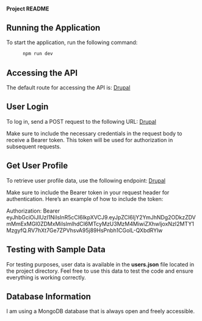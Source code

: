 #### Project README 

## Running the Application
To start the application, run the following command:

```bash
      npm run dev
```

## Accessing the API
The default route for accessing the API is:
[Drupal](http://localhost:3000/api/v1/auth)


## User Login
To log in, send a POST request to the following URL:
[Drupal](http://localhost:3000/api/v1/auth/login)

Make sure to include the necessary credentials in the request body to receive a Bearer token. This token will be used for authorization in subsequent requests.


## Get User Profile
To retrieve user profile data, use the following endpoint:
[Drupal](http://localhost:3000/api/v1/auth/profile)

Make sure to include the Bearer token in your request header for authentication. Here’s an example of how to include the token:

Authorization: Bearer eyJhbGciOiJIUzI1NiIsInR5cCI6IkpXVCJ9.eyJpZCI6IjY2YmJhNDg2ODkzZDVmMmExMGI0ZDMxMiIsImlhdCI6MTcyMzU3MzM4MiwiZXhwIjoxNzI2MTY1MzgyfQ.RV7hXt7Ge7ZPVhsvA95j89HsPnbh1CGolL-QXbdRYlw


## Testing with Sample Data
For testing purposes, user data is available in the __users.json__ file located in the project directory. Feel free to use this data to test the code and ensure everything is working correctly.


## Database Information
I am using a MongoDB database that is always open and freely accessible.